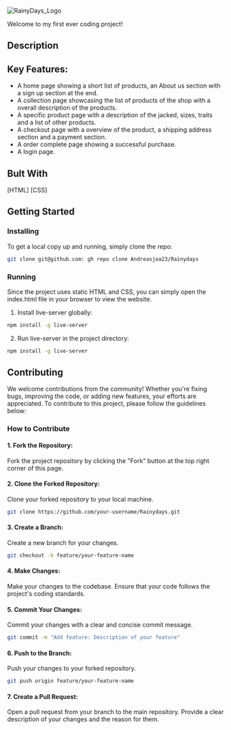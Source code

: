 ![RainyDays_Logo](https://github.com/Andreasjoa23/Rainydays/assets/147412848/473feae5-71de-410c-b7c8-f622adbe2370)

Welcome to my first ever coding project!

## Description

## Key Features:
* A home page showing a short list of products, an About us section with a sign up section at the end.
* A collection page showcasing the list of products of the shop with a overall description of the products.
* A specific product page with a description of the jacked, sizes, traits and a list of other products.
* A checkout page with a overview of the product, a shipping address section and a payment section.
* A order complete page showing a successful purchase.
* A login page.

## Bult With
[HTML]
[CSS]

## Getting Started
  ### Installing

  To get a local copy up and running, simply clone the repo:
  ```bash
  git clone git@github.com: gh repo clone Andreasjoa23/Rainydays
  ```
  ### Running
  Since the project uses static HTML and CSS, you can simply open the index.html file in your browser to view the website.
  1. Install live-server globally:
```bash
npm install -g live-server
```
2. Run live-server in the project directory:
```bash
npm install -g live-server
```

## Contributing
  We welcome contributions from the community! Whether you're fixing bugs, improving the code, or adding new features, your efforts are appreciated. To contribute to this project, please follow the guidelines below:

  ### How to Contribute
  
  #### 1. Fork the Repository: 
  Fork the project repository by clicking the "Fork" button at the top right corner of this page.
  
  #### 2. Clone the Forked Repository: 
  Clone your forked repository to your local machine.

  ```bash
  git clone https://github.com/your-username/Rainydays.git
  ```
  #### 3. Create a Branch:
  Create a new branch for your changes.
  
  ```bash
  git checkout -b feature/your-feature-name
  ```
  
  #### 4. Make Changes:
  Make your changes to the codebase. Ensure that your code follows the project's coding standards.
  
  #### 5. Commit Your Changes:
  Commit your changes with a clear and concise commit message.
  
  ```bash
  git commit -m "Add feature: Description of your feature"
  ```

  #### 6. Push to the Branch: 
  Push your changes to your forked repository.
  
  ```bash
  git push origin feature/your-feature-name
  ```
  #### 7. Create a Pull Request: 
  Open a pull request from your branch to the main repository. Provide a clear description of your changes and the reason for them.
